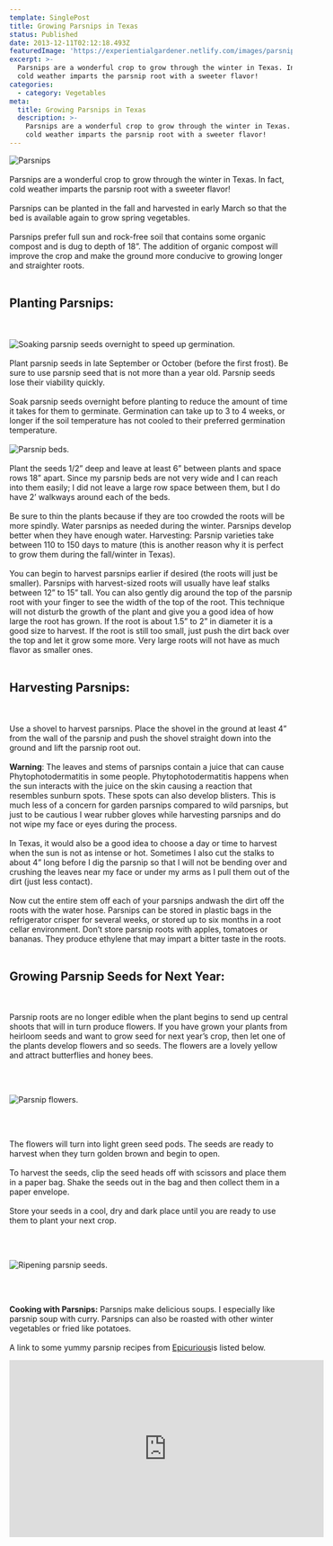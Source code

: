 ```yaml
---
template: SinglePost
title: Growing Parsnips in Texas
status: Published
date: 2013-12-11T02:12:18.493Z
featuredImage: 'https://experientialgardener.netlify.com/images/parsnips-harvested-texas.jpg'
excerpt: >-
  Parsnips are a wonderful crop to grow through the winter in Texas. In fact,
  cold weather imparts the parsnip root with a sweeter flavor!
categories:
  - category: Vegetables
meta:
  title: Growing Parsnips in Texas
  description: >-
    Parsnips are a wonderful crop to grow through the winter in Texas. In fact,
    cold weather imparts the parsnip root with a sweeter flavor!
---
```

![Parsnips](https://experientialgardener.netlify.com/images/parsnips-harvested-texas.jpg "Parsnips")
<br><br>
Parsnips are a wonderful crop to grow through the winter in Texas. In fact, cold weather imparts the parsnip root with a sweeter flavor!
<br><br>
Parsnips can be planted in the fall and harvested in early March so that the bed is available again to grow spring vegetables.
<br><br>
Parsnips prefer full sun and rock-free soil that contains some organic compost and is dug to depth of 18”. The addition of organic compost will improve the crop and make the ground more conducive to growing longer and straighter roots.
<br><br>
## Planting Parsnips:
<br><br>
![Soaking parsnip seeds overnight to speed up germination.](https://experientialgardener.netlify.com/images/parsnip-seeds.jpg "Soaking parsnip seeds overnight to speed up germination.")
<br><br>
Plant parsnip seeds in late September or October (before the first frost). Be sure to use parsnip seed that is not more than a year old. Parsnip seeds lose their viability quickly.
<br><br>
Soak parsnip seeds overnight before planting to reduce the amount of time it takes for them to germinate. Germination can take up to 3 to 4 weeks, or longer if the soil temperature has not cooled to their preferred germination temperature.
<br><br>
![Parsnip beds.](https://experientialgardener.netlify.com/images/two-parsnip-beds.jpg "Parsnip beds.")
<br><br>
Plant the seeds 1/2” deep and leave at least 6” between plants and space rows 18” apart. Since my parsnip beds are not very wide and I can reach into them easily; I did not leave a large row space between them, but I do have 2’ walkways around each of the beds.
<br><br>
Be sure to thin the plants because if they are too crowded the roots will be more spindly. Water parsnips as needed during the winter. Parsnips develop better when they have enough water. Harvesting: Parsnip varieties take between 110 to 150 days to mature (this is another reason why it is perfect to grow them during the fall/winter in Texas).
<br><br>
You can begin to harvest parsnips earlier if desired (the roots will just be smaller). Parsnips with harvest-sized roots will usually have leaf stalks between 12” to 15” tall. You can also gently dig around the top of the parsnip root with your finger to see the width of the top of the root. This technique will not disturb the growth of the plant and give you a good idea of how large the root has grown. If the root is about 1.5” to 2” in diameter it is a good size to harvest. If the root is still too small, just push the dirt back over the top and let it grow some more. Very large roots will not have as much flavor as smaller ones.
<br><br>
## Harvesting Parsnips:
<br><br>
Use a shovel to harvest parsnips. Place the shovel in the ground at least 4” from the wall of the parsnip and push the shovel straight down into the ground and lift the parsnip root out.
<br><br>
**Warning**: The leaves and stems of parsnips contain a juice that can cause Phytophotodermatitis in some people. Phytophotodermatitis happens when the sun interacts with the juice on the skin causing a reaction that resembles sunburn spots. These spots can also develop blisters. This is much less of a concern for garden parsnips compared to wild parsnips, but just to be cautious I wear rubber gloves while harvesting parsnips and do not wipe my face or eyes during the process.
<br><br>
In Texas, it would also be a good idea to choose a day or time to harvest when the sun is not as intense or hot. Sometimes I also cut the stalks to about 4” long before I dig the parsnip so that I will not be bending over and crushing the leaves near my face or under my arms as I pull them out of the dirt (just less contact).
<br><br>
Now cut the entire stem off each of your parsnips andwash the dirt off the roots with the water hose. Parsnips can be stored in plastic bags in the refrigerator crisper for several weeks, or stored up to six months in a root cellar environment. Don’t store parsnip roots with apples, tomatoes or bananas. They produce ethylene that may impart a bitter taste in the roots.
<br><br>
## Growing Parsnip Seeds for Next Year:
<br><br>
Parsnip roots are no longer edible when the plant begins to send up central shoots that will in turn produce flowers. If you have grown your plants from heirloom seeds and want to grow seed for next year’s crop, then let one of the plants develop flowers and so seeds. The flowers are a lovely yellow and attract butterflies and honey bees.

<br><br>

![Parsnip flowers.](https://experientialgardener.netlify.com/images/parsnip-flowers-2.jpg "Parsnip flowers.")

<br><br>

The flowers will turn into light green seed pods. The seeds are ready to harvest when they turn golden brown and begin to open.
<br><br>
To harvest the seeds, clip the seed heads off with scissors and place them in a paper bag. Shake the seeds out in the bag and then collect them in a paper envelope.
<br><br>
Store your seeds in a cool, dry and dark place until you are ready to use them to plant your next crop.

<br><br>

![Ripening parsnip seeds.](https://experientialgardener.netlify.com/images/growing-parsnip-seeds.jpg "Ripening parsnip seeds.")

<br><br>

**Cooking with Parsnips:** Parsnips make delicious soups. I especially like parsnip soup with curry. Parsnips can also be roasted with other winter vegetables or fried like potatoes.
<br><br>
A link to some yummy parsnip recipes from [Epicurious](http://www.epicurious.com/tools/searchresults?search=parsnip)is listed below.



<iframe width="560" height="315" src="https://www.youtube.com/embed/Xc9LkDRbZz4" frameborder="0" allow="accelerometer; autoplay; encrypted-media; gyroscope; picture-in-picture" allowfullscreen></iframe>